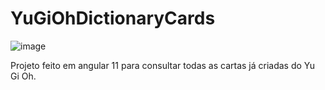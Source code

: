 # YuGiOhDictionaryCards

![image](https://user-images.githubusercontent.com/37447913/123490479-7e1faa00-d5ea-11eb-9a3b-2ba746702b4a.png)

Projeto feito em angular 11 para consultar todas as cartas já criadas do Yu Gi Oh.
